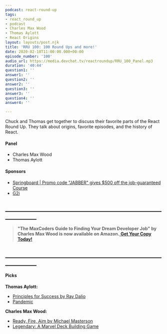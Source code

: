 ```yaml
---
podcast: react-round-up
tags:
- react_round_up
- podcast
- Charles Max Wood
- Thomas Aylott
- React Origins
layout: layouts/post.njk
title: 'RRU 100: 100 Round Ups and more!'
date: 2020-02-18T11:00:00.000+00:00
episode_number: '100'
audio_url: https://media.devchat.tv/reactroundup/RRU_100_Panel.mp3
duration: '40:44'
question1: ''
answer1: ''
question2: ''
answer2: ''
question3: ''
answer3: ''
question4: ''
answer4: ''

---
```

Chuck and Thomas get together to discuss their favorite parts of the React Round Up. They talk about origins, favorite episodes, and the history of React.

#### **Panel**

* Charles Max Wood
* Thomas Aylott

#### **Sponsors**

* [Springboard | Promo code "JABBER" gives $500 off the job-guaranteed Course](https://www.springboard.com/workshops/software-engineering-career-track/?utm_source=devchat&utm_medium=podcast&utm_campaign=reactroundup)
* [G2i](https://www.g2i.co/?utm_source=React_Roundup&utm_medium=Podcast&utm_campaign=DevChat)

## **____________________________________________________________**

> **"The MaxCoders Guide to Finding Your Dream Developer Job" by Charles Max Wood is now available on Amazon.**[ **Get Your Copy Today!**](https://www.amazon.com/gp/product/B081MBL5C9/ref=as_li_ss_tl?ie=UTF8&linkCode=sl1&tag=devchattv-20&linkId=9d61363241636e2546ef46abba198746&language=en_US)

## **____________________________________________________________**

#### **Picks**

**Thomas Aylott:**

* [Principles for Success by Ray Dalio](https://www.amazon.com/Principles-Success-Ray-Dalio/dp/1982147210 "Principles for Success by Ray Dalio")
* [Pandemic](https://boardgamegeek.com/boardgame/30549/pandemic)

**Charles Max Wood:**

* [Ready, Fire, Aim by Michael Masterson]()
* [Legendary: A Marvel Deck Building Game](https://boardgamegeek.com/boardgame/129437/legendary-marvel-deck-building-game)
